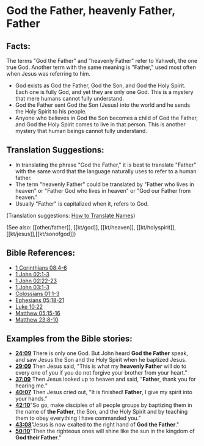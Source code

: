 # God the Father, heavenly Father, Father #

## Facts: ##

The terms "God the Father" and "heavenly Father" refer to Yahweh, the one true God. Another term with the same meaning is "Father," used most often when Jesus was referring to him.

* God exists as God the Father, God the Son, and God the Holy Spirit. Each one is fully God, and yet they are only one God. This is a mystery that mere humans cannot fully understand.
* God the Father sent God the Son (Jesus) into the world and he sends the Holy Spirit to his people.
* Anyone who believes in God the Son becomes a child of God the Father, and God the Holy Spirit comes to live in that person. This is another mystery that human beings cannot fully understand.

## Translation Suggestions: ##

* In translating the phrase "God the Father," it is best to translate "Father" with the same word that the language naturally uses to refer to a human father.
* The term "heavenly Father" could be translated by "Father who lives in heaven" or "Father God who lives in heaven" or "God our Father from heaven."
* Usually "Father" is capitalized when it, refers to God.

(Translation suggestions: [How to Translate Names](en/ta-vol1/translate/man/translate-names))

(See also: [[other/father]], [[kt/god]], [[kt/heaven]], [[kt/holyspirit]], [[kt/jesus]],[[kt/sonofgod]])

## Bible References: ##

* [1 Corinthians 08:4-6](en/tn/1co/help/08/04)
* [1 John 02:1-3](en/tn/1jn/help/02/01)
* [1 John 02:22-23](en/tn/1jn/help/02/22)
* [1 John 03:1-3](en/tn/1jn/help/03/01)
* [Colossians 01:1-3](en/tn/col/help/01/01)
* [Ephesians 05:18-21](en/tn/eph/help/05/18)
* [Luke 10:22](en/tn/luk/help/10/22)
* [Matthew 05:15-16](en/tn/mat/help/05/15)
* [Matthew 23:8-10](en/tn/mat/help/23/08)

## Examples from the Bible stories: ##

* __[24:09](en/tn/obs/help/24/09)__ There is only one God. But John heard __God the Father__  speak, and saw Jesus the Son and the Holy Spirit when he baptized Jesus.
* __[29:09](en/tn/obs/help/29/09)__ Then Jesus said, "This is what my __heavenly Father__  will do to every one of you if you do not forgive your brother from your heart."
* __[37:09](en/tn/obs/help/37/09)__ Then Jesus looked up to heaven and said, "__Father__, thank you for hearing me."
* __[40:07](en/tn/obs/help/40/07)__ Then Jesus cried out, "It is finished! __Father__, I give my spirit into your hands."
* __[42:10](en/tn/obs/help/42/10)__"So go, make disciples of all people groups by baptizing them in the name of __the Father__, the Son, and the Holy Spirit and by teaching them to obey everything I have commanded you."
* __[43:08](en/tn/obs/help/43/08)__"Jesus is now exalted to the right hand of __God the Father__."
* __[50:10](en/tn/obs/help/50/10)__"Then the righteous ones will shine like the sun in the kingdom of __God their Father__."